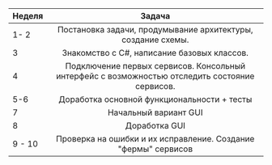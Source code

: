 |  Неделя | Задача             |
| --------|:------------------:|
| 1- 2    | Постановка задачи, продумывание архитектуры, создание схемы.|
| 3       | Знакомство с C#, написание базовых классов.|
| 4       | Подключение первых сервисов. Консольный интерфейс с возможностью отследить состояние сервисов.|
| 5-6     | Доработка основной функциональности + тесты |
| 7       | Начальный вариант GUI  |
| 8       | Доработка GUI  |
| 9 - 10  | Проверка на ошибки и их исправление. Создание "фермы" сервисов |
